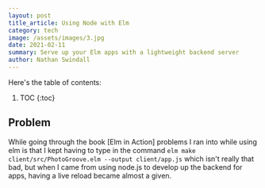 ```yaml
---
layout: post
title_article: Using Node with Elm
category: tech
image: /assets/images/3.jpg
date: 2021-02-11
summary: Serve up your Elm apps with a lightweight backend server
author: Nathan Swindall
---
```




Here's the table of contents:

1. TOC
{:toc}


## Problem

While going through the book [Elm in Action] problems I ran into while using elm is that I kept having to type in the command `elm make client/src/PhotoGroove.elm --output client/app.js` which isn't really that bad, but when I came from using node.js to develop up the backend for apps, having a live reload became almost a given. 

